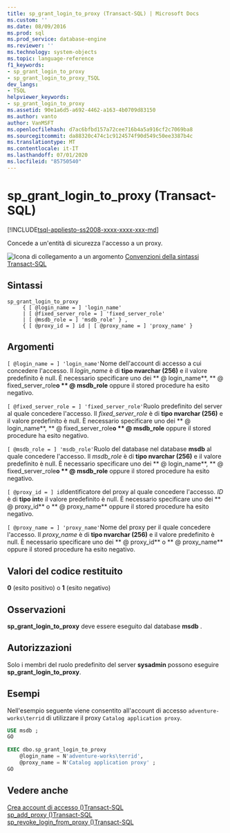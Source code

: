 ```yaml
---
title: sp_grant_login_to_proxy (Transact-SQL) | Microsoft Docs
ms.custom: ''
ms.date: 08/09/2016
ms.prod: sql
ms.prod_service: database-engine
ms.reviewer: ''
ms.technology: system-objects
ms.topic: language-reference
f1_keywords:
- sp_grant_login_to_proxy
- sp_grant_login_to_proxy_TSQL
dev_langs:
- TSQL
helpviewer_keywords:
- sp_grant_login_to_proxy
ms.assetid: 90e1a6d5-a692-4462-a163-4b0709d83150
ms.author: vanto
author: VanMSFT
ms.openlocfilehash: d7ac6bfbd157a72cee716b4a5a916cf2c7069ba8
ms.sourcegitcommit: da88320c474c1c9124574f90d549c50ee3387b4c
ms.translationtype: MT
ms.contentlocale: it-IT
ms.lasthandoff: 07/01/2020
ms.locfileid: "85750540"
---
```

# <a name="sp_grant_login_to_proxy-transact-sql"></a>sp_grant_login_to_proxy (Transact-SQL)

[!INCLUDE[tsql-appliesto-ss2008-xxxx-xxxx-xxx-md](../../includes/applies-to-version/sqlserver.md)]

  Concede a un'entità di sicurezza l'accesso a un proxy.  

  
 ![Icona di collegamento a un argomento](../../database-engine/configure-windows/media/topic-link.gif "Icona di collegamento a un argomento") [Convenzioni della sintassi Transact-SQL](../../t-sql/language-elements/transact-sql-syntax-conventions-transact-sql.md)  
  
## <a name="syntax"></a>Sintassi  
  
```  
sp_grant_login_to_proxy   
     { [ @login_name = ] 'login_name'   
     | [ @fixed_server_role = ] 'fixed_server_role'   
     | [ @msdb_role = ] 'msdb_role' } ,   
     { [ @proxy_id = ] id | [ @proxy_name = ] 'proxy_name' }  
```  
  
## <a name="arguments"></a>Argomenti  
`[ @login_name = ] 'login_name'`Nome dell'account di accesso a cui concedere l'accesso. Il *login_name* è di **tipo nvarchar (256)** e il valore predefinito è null. È necessario specificare uno dei ** \@ login_name**, ** \@ fixed_server_role**o ** \@ msdb_role** oppure il stored procedure ha esito negativo.  
  
`[ @fixed_server_role = ] 'fixed_server_role'`Ruolo predefinito del server al quale concedere l'accesso. Il *fixed_server_role* è di **tipo nvarchar (256)** e il valore predefinito è null. È necessario specificare uno dei ** \@ login_name**, ** \@ fixed_server_role**o ** \@ msdb_role** oppure il stored procedure ha esito negativo.  
  
`[ @msdb_role = ] 'msdb_role'`Ruolo del database nel database **msdb** al quale concedere l'accesso. Il *msdb_role* è di **tipo nvarchar (256)** e il valore predefinito è null. È necessario specificare uno dei ** \@ login_name**, ** \@ fixed_server_role**o ** \@ msdb_role** oppure il stored procedure ha esito negativo.  
  
`[ @proxy_id = ] id`Identificatore del proxy al quale concedere l'accesso. *ID* è di **tipo int**e il valore predefinito è null. È necessario specificare uno dei ** \@ proxy_id** o ** \@ proxy_name** oppure il stored procedure ha esito negativo.  
  
`[ @proxy_name = ] 'proxy_name'`Nome del proxy per il quale concedere l'accesso. Il *proxy_name* è di **tipo nvarchar (256)** e il valore predefinito è null. È necessario specificare uno dei ** \@ proxy_id** o ** \@ proxy_name** oppure il stored procedure ha esito negativo.  
  
## <a name="return-code-values"></a>Valori del codice restituito  
 **0** (esito positivo) o **1** (esito negativo)  
  
## <a name="remarks"></a>Osservazioni  
 **sp_grant_login_to_proxy** deve essere eseguito dal database **msdb** .  
  
## <a name="permissions"></a>Autorizzazioni  
 Solo i membri del ruolo predefinito del server **sysadmin** possono eseguire **sp_grant_login_to_proxy**.  
  
## <a name="examples"></a>Esempi  
 Nell'esempio seguente viene consentito all'account di accesso `adventure-works\terrid` di utilizzare il proxy `Catalog application proxy`.  
  
```sql
USE msdb ;  
GO  
  
EXEC dbo.sp_grant_login_to_proxy  
    @login_name = N'adventure-works\terrid',  
    @proxy_name = N'Catalog application proxy' ;  
GO  
```  
  
## <a name="see-also"></a>Vedere anche  
 [Crea account di accesso &#40;&#41;Transact-SQL](../../t-sql/statements/create-login-transact-sql.md)   
 [sp_add_proxy &#40;&#41;Transact-SQL](../../relational-databases/system-stored-procedures/sp-add-proxy-transact-sql.md)   
 [sp_revoke_login_from_proxy &#40;&#41;Transact-SQL](../../relational-databases/system-stored-procedures/sp-revoke-login-from-proxy-transact-sql.md)  
  
  
